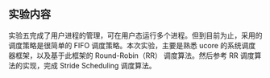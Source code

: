 ## 实验内容

实验五完成了用户进程的管理，可在用户态运行多个进程。但到目前为止，采用的调度策略是很简单的 FIFO 调度策略。本次实验，主要是熟悉 ucore 的系统调度器框架，以及基于此框架的 Round-Robin（RR） 调度算法。然后参考 RR 调度算法的实现，完成 Stride Scheduling 调度算法。
